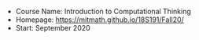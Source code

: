 - Course Name: Introduction to Computational Thinking
- Homepage: https://mitmath.github.io/18S191/Fall20/
- Start: September 2020

